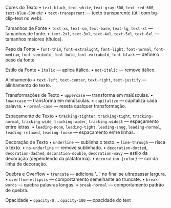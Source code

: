 Cores do Texto
• `text-black`, `text-white`, `text-gray-500`, `text-red-600`, `text-blue-500` etc
• `text-transparent` — texto transparente (útil com bg-clip-text no web).

Tamanhos de Fonte
• `text-xs`, `text-sm`, `text-base`, `text-lg`, `text-xl` — tamanhos de fonte.
• `text-2xl`, `text-3xl`, `text-4xl`, `text-5xl`, `text-6xl` — tamanhos maiores (títulos).

Peso da Fonte
• `font-thin`, `font-extralight`, `font-light`, `font-normal`, `font-medium`, `font-semibold`, `font-bold`,
`font-extrabold`, `font-black` — define o peso da fonte.

Estilo da Fonte
• `italic` — aplica itálico.
• `not-italic` — remove itálico.

Alinhamento
• `text-left`, `text-center`, `text-right`, `text-justify` — alinhamento do texto.

Transformações de Texto
• `uppercase` — transforma em maiúsculas.
• `lowercase` — transforma em minúsculas.
• `capitalize` — capitaliza cada palavra.
• `normal-case` — reseta qualquer transformação.

Espaçamento de Texto
• `tracking-tighter`, `tracking-tight`, `tracking-normal`, `tracking-wide`, `tracking-wider`,
`tracking-widest` — espaçamento entre letras.
• `leading-none`, `leading-tight`, `leading-snug`, `leading-normal`, `leading-relaxed`,
`leading-loose` — espaçamento entre linhas.

Decoração de Texto
• `underline` — sublinha o texto.
• `line-through` — risca o texto.
• `no-underline` — remove sublinhado.
• `decoration-dotted`, `decoration-dashed`, `decoration-double`, `decoration-wavy` — estilo da
decoração (dependendo da plataforma).
• `decoration-{color}` — cor da linha de decoração.

Quebra e Overflow
• `truncate` — adiciona '...' no final se ultrapassar largura.
• `overflow-ellipsis` — comportamento semelhante ao truncate.
• `break-words` — quebra palavras longas.
• `break-normal` — comportamento padrão de quebra.

Opacidade
• `opacity-0` ... `opacity-100` — opacidade do text